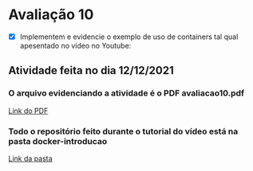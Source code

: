 # Avaliação 10
- [x] Implementem e evidencie o exemplo de uso de containers tal qual apesentado no vídeo no Youtube:

## Atividade feita no dia 12/12/2021
### O arquivo evidenciando a atividade é o PDF avaliacao10.pdf
[Link do PDF](https://github.com/Yuri-Santiago/yuri-santiago-p8-info-sor2/blob/main/atividades-avaliacao/avaliacao10/avaliacao10.pdf)
### Todo o repositório feito durante o tutorial do vídeo está na pasta docker-introducao
[Link da pasta](https://github.com/Yuri-Santiago/yuri-santiago-p8-info-sor2/blob/main/atividades-avaliacao/avaliacao10/docker-introducao/)
